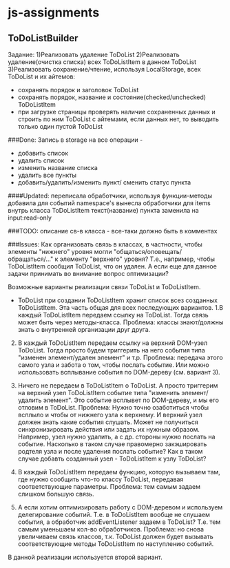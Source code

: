 # js-assignments

## ToDoListBuilder

Задание:
1)Реализовать удаление ToDoList
2)Реализовать удаление(очистка списка) всех ToDoListItem в данном ToDoList
3)Реализовать сохранение/чтение, используя LocalStorage, всех ToDoList и их айтемов:
 - сохранять порядок и заголовок ToDoList
 - сохранять порядок, название и состояние(checked/unchecked) ToDoListItem
 - при загрузке страницы проверять наличие сохраненных данных и строить по ним ToDoList с айтемами, если данных нет, то выводить только один пустой ToDoList


###Done:
Запись в storage на все операции -
- добавить список
- удалить список
- изменить название списка
- удалить все пункты
- добавить/удалить/изменить пункт/ сменить статус пункта

####Updated:
переписала обработчики, используя функции-методы
добавила для событий namespace's
вынесла обработчики для items внутрь класса ToDoListItem
текст(название) пункта заменила на input:read-only

###TODO:
описание св-в класса - все-таки должно быть в комментах

###Issues:
Как организовать связь в классах, в частности, чтобы элементы "нижнего" уровня могли "общаться/оповещать/обращаться/..." к элементу "верхнего" уровня? Т.е., например, чтобы ToDoListItem сообщил ToDoList, что он удален. А если еще для данное задачи принимать во внимание вопрос оптимизации?

Возможные варианты реализации связи ToDoList и ToDoListItem.
+ ToDoList при создании ToDoListItem хранит список всез созданных ToDoListItem.
Эта часть общая для всех последующих вариантов.
1.В каждый ToDoListItem передаем ссылку на ToDoList.
Тогда связь может быть через методы-класса.
Проблема: классы знают/должны знать о внутренней организации друг друга.

2. В каждый ToDoListItem передаем ссылку на верхний DOM-узел ToDoList. Тогда просто будем триггерить на него события типа "изменен элемент/удален элемент" и т.р.
Проблема: передача этого самого узла и забота о том, чтобы послать событие. Или можно использовать всплывание события по DOM-дереву (см. вариант 3).

3. Ничего не передаем в ToDoListItem о ToDoList. А просто триггерим на верхний узел ToDoListItem событие типа "изменить элемент/удалить элемент". Это событие всплывет по DOM-дереву, и мы его отловим в ToDoList.
Проблема: Нужно точно озаботиться чтобы всплыло и чтобы от нижнего узла к верхнему. И верхний узел должен знать какие события слушать.
Может не получиться синхронизировать действия или задать их нужным образом. Например, узел нужно удалить, а с др. стороны нужно послать на событие. Насколько в таком случае правомерно закэшировать родтеля узла и после удаления послать событие?
Как в таком случае добавть созданный узел - ToDoListItem к узлу ToDoList?

4. В каждый ToDoListItem передаем функцию, которую вызываем там, где нужно сообщить что-то классу ToDoList, передавая соответствующие параметры.
Проблема: тем самым задаем слишком большую связь.

5. А если хотим оптимизировать работу с DOM-деревом и используем делегирование событий. Т.е. в ToDoListItem вообще не слушаем события, а обработчик addEventListener задаем в ToDoList? Т.е. тем самым уменьшаем кол-во обработчиков.
Проблема: но снова увеличиваем связь классов, т.к. ToDoList должен будет вызывать соответствующие методы ToDoListItem по наступлению событий.

В данной реализации используется второй вариант.


